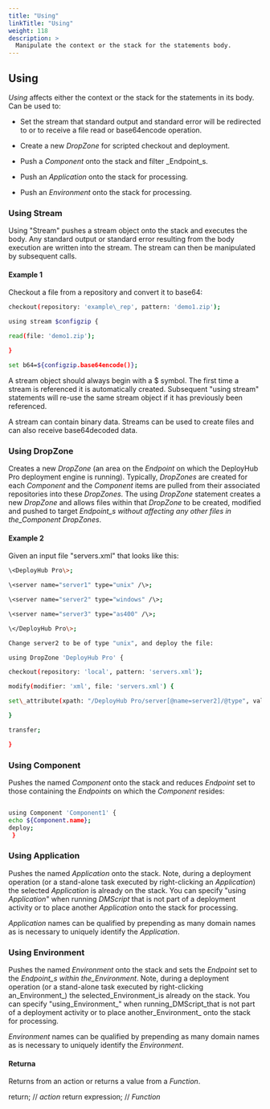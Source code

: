 ```yaml
---
title: "Using"
linkTitle: "Using"
weight: 118
description: >
  Manipulate the context or the stack for the statements body.
---
```


## Using

_Using_ affects either the context or the stack for the statements in its body. Can be used to:

- Set the stream that standard output and standard error will be redirected to or to receive a file read or base64encode operation.

- Create a new _DropZone_ for scripted checkout and deployment.
- Push a _Component_ onto the stack and filter _Endpoint_s.
- Push an _Application_ onto the stack for processing.
- Push an _Environment_ onto the stack for processing.

### Using Stream

Using "Stream" pushes a stream object onto the stack and executes the body. Any standard output or standard error resulting from the body execution are written into the stream. The stream can then be manipulated by subsequent calls.

#### Example 1

Checkout a file from a repository and convert it to base64:

```bash
checkout(repository: 'example\_rep', pattern: 'demo1.zip');

using stream $configzip {

read(file: 'demo1.zip');

}

set b64=${configzip.base64encode()};
```

A stream object should always begin with a $ symbol. The first time a stream is referenced it is automatically created. Subsequent "using stream" statements will re-use the same stream object if it has previously been referenced.

A stream can contain binary data. Streams can be used to create files and can also receive base64decoded data.

### Using DropZone

Creates a new _DropZone_ (an area on the _Endpoint_ on which the DeployHub Pro deployment engine is running). Typically, _DropZones_ are created for each _Component_ and the _Component_ items are pulled from their associated repositories into these _DropZones_. The using _DropZone_ statement creates a new _DropZone_ and allows files within that _DropZone_ to be created, modified and pushed to target _Endpoint_s without affecting any other files in the_Component DropZones_.

#### Example 2

Given an input file "servers.xml" that looks like this:

```bash
\<DeployHub Pro\>;

\<server name="server1" type="unix" /\>;

\<server name="server2" type="windows" /\>;

\<server name="server3" type="as400" /\>;

\</DeployHub Pro\>;

Change server2 to be of type "unix", and deploy the file:

using DropZone 'DeployHub Pro' {

checkout(repository: 'local', pattern: 'servers.xml');

modify(modifier: 'xml', file: 'servers.xml') {

set\_attribute(xpath: "/DeployHub Pro/server[@name=server2]/@type", value: "unix");

}

transfer;

}
```

### Using Component

Pushes the named _Component_ onto the stack and reduces _Endpoint_ set to those containing the _Endpoints_ on which the _Component_ resides:

```bash

using Component 'Component1' {
echo ${Component.name};
deploy;
 }
```

### Using Application

Pushes the named _Application_ onto the stack. Note, during a deployment operation (or a stand-alone task executed by right-clicking an _Application_) the selected _Application_ is already on the stack. You can specify "using _Application_" when running _DMScript_ that is not part of a deployment activity or to place another _Application_ onto the stack for processing.

_Application_ names can be qualified by prepending as many domain names as is necessary to uniquely identify the _Application_.

### Using Environment

Pushes the named _Environment_ onto the stack and sets the _Endpoint_ set to the _Endpoint_s within the_Environment_. Note, during a deployment operation (or a stand-alone task executed by right-clicking an_Environment_) the selected_Environment_is already on the stack. You can specify "using_Environment_" when running_DMScript_that is not part of a deployment activity or to place another_Environment_ onto the stack for processing.

_Environment_ names can be qualified by prepending as many domain names as is necessary to uniquely identify the _Environment_.

#### Returna

Returns from an action or returns a value from a _Function_.

return; // _action_
return expression; // _Function_
